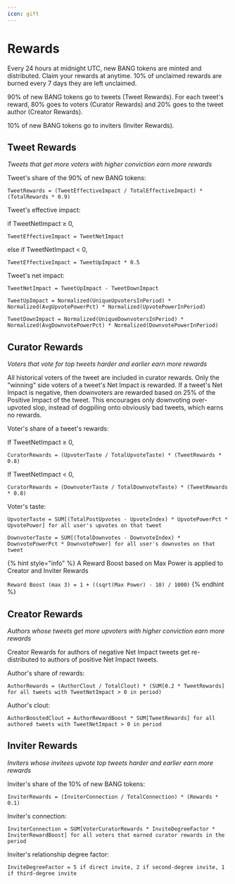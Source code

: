 ```yaml
---
icon: gift
---
```


# Rewards

Every 24 hours at midnight UTC, new BANG tokens are minted and distributed. Claim your rewards at anytime. 10% of unclaimed rewards are burned every 7 days they are left unclaimed.

90% of new BANG tokens go to tweets (Tweet Rewards). For each tweet's reward, 80% goes to voters (Curator Rewards) and 20% goes to the tweet author (Creator Rewards).

10% of new BANG tokens go to inviters (Inviter Rewards).



## Tweet Rewards

_Tweets that get more voters with higher conviction earn more rewards_



Tweet's share of the 90% of new BANG tokens:

`TweetRewards = (TweetEffectiveImpact / TotalEffectiveImpact) * (TotalRewards * 0.9)`



Tweet's effective impact:

if TweetNetImpact ≥ 0,

`TweetEffectiveImpact = TweetNetImpact`

else if TweetNetImpact < 0,

`TweetEffectiveImpact = TweetUpImpact * 0.5`



Tweet's net impact:

`TweetNetImpact = TweetUpImpact - TweetDownImpact`

`TweetUpImpact = Normalized(UniqueUpvotersInPeriod) * Normalized(AvgUpvotePowerPct) * Normalized(UpvotePowerInPeriod)`

`TweetDownImpact = Normalized(UniqueDownvotersInPeriod) * Normalized(AvgDownvotePowerPct) * Normalized(DownvotePowerInPeriod)`



## Curator Rewards

_Voters that vote for top tweets harder and earlier earn more rewards_

All historical voters of the tweet are included in curator rewards. Only the "winning" side voters of a tweet's Net Impact is rewarded. If a tweet's Net Impact is negative, then downvoters are rewarded based on 25% of the Positive Impact of the tweet. This encourages only downvoting over-upvoted slop, instead of dogpiling onto obviously bad tweets, which earns no rewards.



Voter's share of a tweet's rewards:

If TweetNetImpact ≥ 0,

`CuratorRewards = (UpvoterTaste / TotalUpvoteTaste) * (TweetRewards * 0.8)`

If TweetNetImpact < 0,

`CuratorRewards = (DownvoterTaste / TotalDownvoteTaste) * (TweetRewards * 0.8)`



Voter's taste:

`UpvoterTaste = SUM[(TotalPostUpvotes - UpvoteIndex) * UpvotePowerPct * UpvotePower] for all user's upvotes on that tweet`

`DownvoterTaste = SUM[(TotalDownvotes - DownvoteIndex) * DownvotePowerPct * DownvotePower] for all user's downvotes on that tweet`



{% hint style="info" %}
A Reward Boost based on Max Power is applied to Creator and Inviter Rewards

`Reward Boost (max 3) = 1 + ((sqrt(Max Power) - 10) / 1000)`
{% endhint %}



## Creator Rewards

_Authors whose tweets get more upvoters with higher conviction earn more rewards_

Creator Rewards for authors of negative Net Impact tweets get re-distributed to authors of positive Net Impact tweets.



Author's share of rewards:

`AuthorRewards = (AuthorClout / TotalClout) * (SUM[0.2 * TweetRewards] for all tweets with TweetNetImpact > 0 in period)`



Author's clout:

`AuthorBoostedClout = AuthorRewardBoost * SUM[TweetRewards] for all authored tweets with TweetNetImpact > 0 in period`



## Inviter Rewards

_Inviters whose invitees upvote top tweets harder and earlier earn more rewards_



Inviter's share of the 10% of new BANG tokens:

`InviterRewards = (InviterConnection / TotalConnection) * (Rewards * 0.1)`



Inviter's connection:

`InviterConnection = SUM[VoterCuratorRewards * InviteDegreeFactor * InviterRewardBoost] for all voters that earned curator rewards in the period`



Inviter's relationship degree factor:

`InviteDegreeFactor = 5 if direct invite, 2 if second-degree invite, 1 if third-degree invite`
